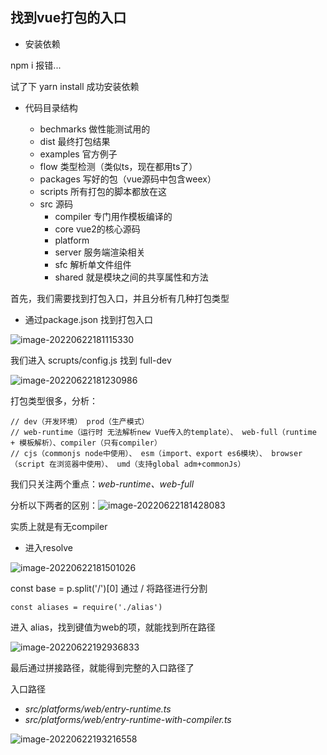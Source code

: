 ## 找到vue打包的入口

- 安装依赖 

npm i 报错...

试了下 yarn install 成功安装依赖



- 代码目录结构

  - bechmarks 做性能测试用的
  - dist 最终打包结果
  - examples 官方例子
  - flow 类型检测（类似ts，现在都用ts了）
  - packages 写好的包（vue源码中包含weex）
  - scripts 所有打包的脚本都放在这
  - src 源码
    - compiler 专门用作模板编译的
    - core vue2的核心源码
    - platform 
    - server 服务端渲染相关
    - sfc 解析单文件组件
    - shared 就是模块之间的共享属性和方法

  

首先，我们需要找到打包入口，并且分析有几种打包类型

- 通过package.json 找到打包入口

![image-20220622181115330](https://liuxueji.oss-cn-guangzhou.aliyuncs.com/image-20220622181115330.png)

我们进入 scrupts/config.js 找到 full-dev 

![image-20220622181230986](https://liuxueji.oss-cn-guangzhou.aliyuncs.com/image-20220622181230986.png)

打包类型很多，分析：

```
// dev（开发环境） prod（生产模式）
// web-runtime（运行时 无法解析new Vue传入的template）、 web-full（runtime + 模板解析）、compiler（只有compiler）
// cjs（commonjs node中使用）、 esm（import、export es6模块）、 browser（script 在浏览器中使用）、 umd（支持global adm+commonJs）
```

我们只关注两个重点：*web-runtime、web-full*

分析以下两者的区别：![image-20220622181428083](https://liuxueji.oss-cn-guangzhou.aliyuncs.com/image-20220622181428083.png)

实质上就是有无compiler

- 进入resolve

![image-20220622181501026](https://liuxueji.oss-cn-guangzhou.aliyuncs.com/image-20220622181501026.png)

const base = p.split('/')[0] 通过 / 将路径进行分割

```
const aliases = require('./alias')
```

进入 alias，找到键值为web的项，就能找到所在路径

![image-20220622192936833](https://liuxueji.oss-cn-guangzhou.aliyuncs.com/image-20220622192936833.png)

最后通过拼接路径，就能得到完整的入口路径了

入口路径

- *src/platforms/web/entry-runtime.ts*
- *src/platforms/web/entry-runtime-with-compiler.ts*

![image-20220622193216558](https://liuxueji.oss-cn-guangzhou.aliyuncs.com/image-20220622193216558.png)